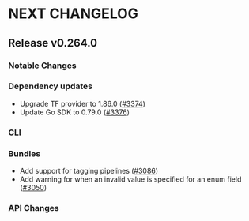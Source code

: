 # NEXT CHANGELOG

## Release v0.264.0

### Notable Changes

### Dependency updates
* Upgrade TF provider to 1.86.0 ([#3374](https://github.com/databricks/cli/pull/3374))
* Update Go SDK to 0.79.0 ([#3376](https://github.com/databricks/cli/pull/3376))

### CLI

### Bundles
* Add support for tagging pipelines ([#3086](https://github.com/databricks/cli/pull/3086))
* Add warning for when an invalid value is specified for an enum field ([#3050](https://github.com/databricks/cli/pull/3050))

### API Changes
